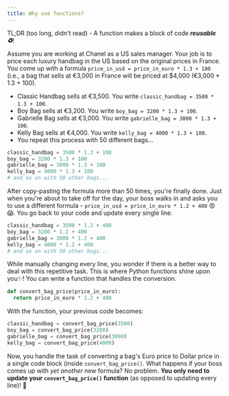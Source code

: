 ```yaml
---
title: Why use functions?
---
```


TL;DR (too long, didn't read) - A function makes a block of code **_reusable ♻️_**!

Assume you are working at Chanel as a US sales manager. Your job is to price each luxury handbag in the US based on the original prices in France. You come up with a formula `price_in_usd = price_in_euro * 1.3 + 100` (i.e., a bag that sells at €3,000 in France will be priced at \$4,000 (€3,000 \* 1.3 + 100).

- Classic Handbag sells at €3,500. You write `classic_handbag = 3500 * 1.3 + 100`.
- Boy Bag sells at €3,200. You write `boy_bag = 3200 * 1.3 + 100`.
- Gabrielle Bag sells at €3,000. You write `gabrielle_bag = 3000 * 1.3 + 100`.
- Kelly Bag sells at €4,000. You write `kelly_bag = 4000 * 1.3 + 100`.
- You repeat this process with 50 different bags...

```python
classic_handbag = 3500 * 1.3 + 100
boy_bag = 3200 * 1.3 + 100
gabrielle_bag = 3000 * 1.3 + 100
kelly_bag = 4000 * 1.3 + 100
# and so on with 50 other bags...
```

After copy-pasting the formula more than 50 times, you're finally done. Just when you're about to take off for the day, your boss walks in and asks you to use a different formula - `price_in_usd = price_in_euro * 1.2 + 400` 😡😱. You go back to your code and update every single line.

```python
classic_handbag = 3500 * 1.2 + 400
boy_bag = 3200 * 1.2 + 400
gabrielle_bag = 3000 * 1.2 + 400
kelly_bag = 4000 * 1.2 + 400
# and so on with 50 other bags...
```

While manually changing every line, you wonder if there is a better way to deal with this repetitive task. This is where Python functions shine upon you✨! You can write a function that handles the conversion.

```python
def convert_bag_price(price_in_euro):
  return price_in_euro * 1.2 + 400
```

With the function, your previous code becomes:

```python
classic_handbag = convert_bag_price(3500)
boy_bag = convert_bag_price(3200)
gabrielle_bag = convert_bag_price(3000)
kelly_bag = convert_bag_price(4000)
```

Now, you handle the task of converting a bag's Euro price to Dollar price in a single code block (inside `convert_bag_price()`. What happens if your boss comes up with _yet another_ new formula? No problem. **You only need to update your `convert_bag_price()` function** (as opposed to updating every line)! 🎉
